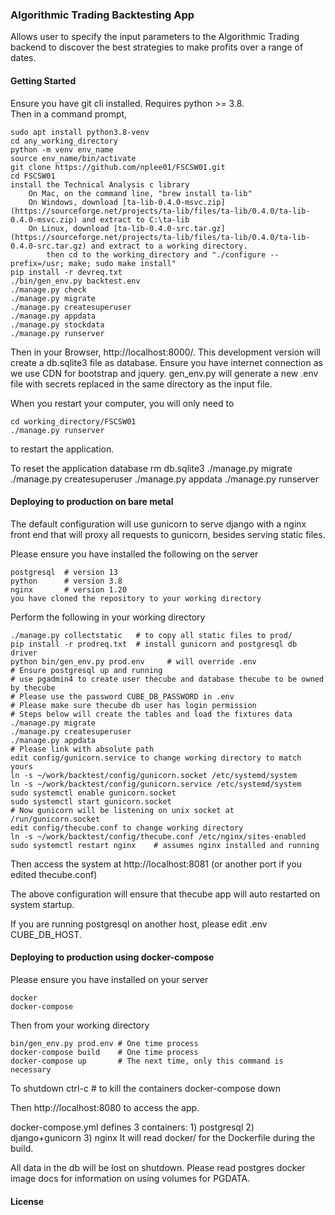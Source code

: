 ### Algorithmic Trading Backtesting App

Allows user to specify the input parameters to the Algorithmic Trading backend to discover the 
best strategies to make profits over a range of dates. 

#### Getting Started

Ensure you have git cli installed. Requires python >= 3.8.  
Then in a command prompt, 

    sudo apt install python3.8-venv
    cd any_working_directory
    python -m venv env_name
    source env_name/bin/activate
    git clone https://github.com/nplee01/FSCSW01.git
    cd FSCSW01
    install the Technical Analysis c library
        On Mac, on the command line, "brew install ta-lib"
        On Windows, download [ta-lib-0.4.0-msvc.zip](https://sourceforge.net/projects/ta-lib/files/ta-lib/0.4.0/ta-lib-0.4.0-msvc.zip) and extract to C:\ta-lib
        On Linux, download [ta-lib-0.4.0-src.tar.gz](https://sourceforge.net/projects/ta-lib/files/ta-lib/0.4.0/ta-lib-0.4.0-src.tar.gz) and extract to a working directory.
            then cd to the working_directory and "./configure --prefix=/usr; make; sudo make install"
    pip install -r devreq.txt
    ./bin/gen_env.py backtest.env
    ./manage.py check
    ./manage.py migrate
    ./manage.py createsuperuser
    ./manage.py appdata
    ./manage.py stockdata
    ./manage.py runserver

Then in your Browser, http://localhost:8000/. This development version will
create a db.sqlite3 file as database. Ensure you have internet connection as we use CDN for bootstrap and jquery.
gen_env.py will generate a new .env file with secrets replaced in the same directory as the input file.

When you restart your computer, you will only need to

    cd working_directory/FSCSW01
    ./manage.py runserver

to restart the application.

To reset the application database
    rm db.sqlite3
    ./manage.py migrate
    ./manage.py createsuperuser
    ./manage.py appdata
    ./manage.py runserver

#### Deploying to production on bare metal

The default configuration will use gunicorn to serve django with a nginx front end 
that will proxy all requests to gunicorn, besides serving static files.

Please ensure you have installed the following on the server

    postgresql  # version 13
    python      # version 3.8
    nginx       # version 1.20
    you have cloned the repository to your working directory

Perform the following in your working directory

    ./manage.py collectstatic   # to copy all static files to prod/
    pip install -r prodreq.txt  # install gunicorn and postgresql db driver
    python bin/gen_env.py prod.env     # will override .env
    # Ensure postgresql up and running
    # use pgadmin4 to create user thecube and database thecube to be owned by thecube
    # Please use the password CUBE_DB_PASSWORD in .env
    # Please make sure thecube db user has login permission
    # Steps below will create the tables and load the fixtures data
    ./manage.py migrate
    ./manage.py createsuperuser
    ./manage.py appdata
    # Please link with absolute path
    edit config/gunicorn.service to change working directory to match yours
    ln -s ~/work/backtest/config/gunicorn.socket /etc/systemd/system
    ln -s ~/work/backtest/config/gunicorn.service /etc/systemd/system
    sudo systemctl enable gunicorn.socket
    sudo systemctl start gunicorn.socket
    # Now gunicorn will be listening on unix socket at /run/gunicorn.socket
    edit config/thecube.conf to change working directory
    ln -s ~/work/backtest/config/thecube.conf /etc/nginx/sites-enabled
    sudo systemctl restart nginx    # assumes nginx installed and running

Then access the system at http://localhost:8081 (or another port if you edited thecube.conf)

The above configuration will ensure that thecube app will auto restarted on system startup.

If you are running postgresql on another host, please edit .env CUBE_DB_HOST.

#### Deploying to production using docker-compose

Please ensure you have installed on your server

    docker
    docker-compose

Then from your working directory

    bin/gen_env.py prod.env # One time process
    docker-compose build    # One time process
    docker-compose up       # The next time, only this command is necessary

To shutdown
    ctrl-c  # to kill the containers
    docker-compose down

Then http://localhost:8080 to access the app.

docker-compose.yml defines 3 containers: 1) postgresql 2) django+gunicorn 3) nginx
It will read docker/ for the Dockerfile during the build. 

All data in the db will be lost on shutdown. Please read postgres docker image docs for information on using volumes
for PGDATA.

#### License
